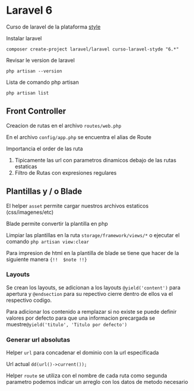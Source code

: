 # Laravel 6

Curso de laravel de la plataforma [style](https://styde.net/)

Instalar laravel
```
composer create-project laravel/laravel curso-laravel-styde "6.*"
```

Revisar le version de laravel
```
php artisan --version
```

Lista de comando php artisan
```
php artisan list
```


## Front Controller

Creacion de rutas en el archivo `routes/web.php`

En el archivo `config/app.php` se encuentra el alias de Route

Importancia el order de las ruta 
1. Tipicamente las url con parametros dinamicos debajo de las rutas estaticas
2. Filtro de Rutas con expresiones regulares


## Plantillas y / o Blade

El helper `asset` permite cargar nuestros archivos estaticos (css/imagenes/etc)

Blade permite convertir la plantilla en php 

Limpiar las plantillas en la ruta `storage/framework/views/*` o ejecutar el comando `php artisan view:clear`

Para impresion de html en la plantilla de blade se tiene que hacer de la siguiente manera `{!!  $note !!}`


### Layouts

Se crean los layouts, se adicionan a los layouts `@yield('content')` para apertura y `@endsection` para su repectivo cierre dentro de ellos va el respectivo codigo. 

Para adicionar los contenido a remplazar  si no existe se puede definir valores por defecto para que una informacion precargada se muestre`@yield('titulo', 'Titulo por defecto')`

### Generar url absolutas

Helper `url`  para concadenar el dominio con la url especificada

Url actual `dd(url()->current());`

Helper `route` se utiliza con el nombre de cada ruta  como segunda parametro podemos indicar un arreglo con los datos de metodo necesario
